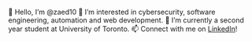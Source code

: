 👋 Hello, I’m @zaed10
👀 I’m interested in cybersecurity, software engineering, automation and web development.
🌱 I’m currently a second year student at University of Toronto.
📫 Connect with me on [LinkedIn](https://www.linkedin.com/in/zaed-ul-islam/)!

<!---
zaed10/zaed10 is a ✨ special ✨ repository because its `README.md` (this file) appears on your GitHub profile.
You can click the Preview link to take a look at your changes.
--->
